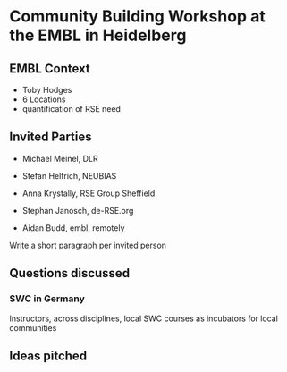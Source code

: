 # Community Building Workshop at the EMBL in Heidelberg

## EMBL Context

* Toby Hodges
* 6 Locations
* quantification of RSE need

## Invited Parties

* Michael Meinel, DLR
* Stefan Helfrich, NEUBIAS
* Anna Krystally, RSE Group Sheffield
* Stephan Janosch, de-RSE.org

* Aidan Budd, embl, remotely 

Write a short paragraph per invited person

## Questions discussed

### SWC in Germany

Instructors, across disciplines, local SWC courses as incubators for local communities

## Ideas pitched

